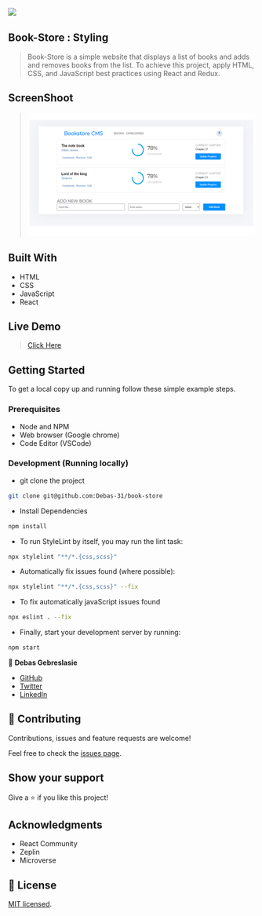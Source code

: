 ![](https://img.shields.io/badge/Microverse-blueviolet)

## Book-Store : Styling 

> Book-Store is a simple website that displays a list of books and adds and removes books from the list. To achieve this project, apply HTML, CSS, and JavaScript best practices using React and Redux.

## ScreenShoot
 > ![screenshot](./public/bookStoreScreenShoot.png)
## Built With

- HTML
- CSS 
- JavaScript 
- React

## Live Demo
>[Click Here](https://book-store-here.netlify.app/)

## Getting Started

To get a local copy up and running follow these simple example steps.

### Prerequisites

- Node and NPM
- Web browser (Google chrome)
- Code Editor (VSCode)

### Development (Running locally)

- git clone the project

```bash 
git clone git@github.com:Debas-31/book-store
```

- Install Dependencies

```bash
npm install
```

- To run StyleLint by itself, you may run the lint task:

```bash
npx stylelint "**/*.{css,scss}"
```

- Automatically fix issues found (where possible):

```bash
npx stylelint "**/*.{css,scss}" --fix
```
- To fix automatically javaScript issues found
```bash
npx eslint . --fix
```

- Finally, start your development server by running:

```bash
npm start
```

👤 **Debas Gebreslasie**

- [GitHub](https://github.com/Debas-31)
- [Twitter](https://twitter.com/DEBSH76956492)
- [LinkedIn](https://www.linkedin.com/in/debas-gebrengus)

## 🤝 Contributing

Contributions, issues and feature requests are welcome!

Feel free to check the [issues page](https://github.com/Debas-31/book-store/issues).

## Show your support

Give a ⭐️ if you like this project!

## Acknowledgments

- React Community 
- Zeplin
- Microverse

## 📝 License

[MIT licensed](https://github.com/Debas-31/book-store/blob/milestone-1-initialize-project-with-components/MIT.md).